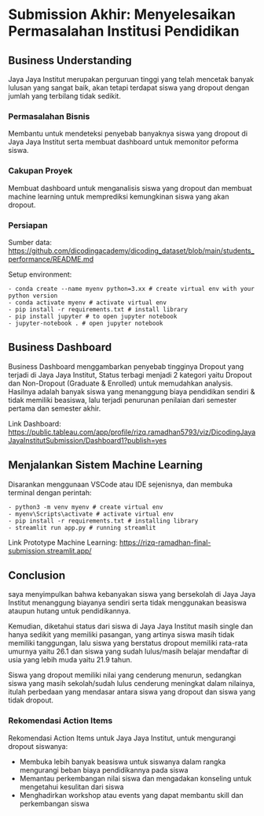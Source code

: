 # Submission Akhir: Menyelesaikan Permasalahan Institusi Pendidikan


## Business Understanding
Jaya Jaya Institut merupakan perguruan tinggi yang telah mencetak banyak lulusan yang sangat baik, akan tetapi terdapat siswa yang dropout dengan jumlah yang terbilang tidak sedikit. 

### Permasalahan Bisnis
Membantu untuk mendeteksi penyebab banyaknya siswa yang dropout di Jaya Jaya Institut serta membuat dashboard untuk memonitor peforma siswa.

### Cakupan Proyek
Membuat dashboard untuk menganalisis siswa yang dropout dan membuat machine learning untuk memprediksi kemungkinan siswa yang akan dropout.

### Persiapan

Sumber data: https://github.com/dicodingacademy/dicoding_dataset/blob/main/students_performance/README.md

Setup environment:
```
- conda create --name myenv python=3.xx # create virtual env with your python version
- conda activate myenv # activate virtual env
- pip install -r requirements.txt # install library
- pip install jupyter # to open jupyter notebook
- jupyter-notebook . # open jupyter notebook

```

## Business Dashboard
Business Dashboard menggambarkan penyebab tingginya Dropout yang terjadi di Jaya Jaya Institut, Status terbagi menjadi 2 kategori yaitu Dropout dan Non-Dropout (Graduate & Enrolled) untuk memudahkan analysis. Hasilnya adalah banyak siswa yang menanggung biaya pendidikan sendiri & tidak memiliki beasiswa, lalu terjadi penurunan penilaian dari semester pertama dan semester akhir. 

Link Dashboard:
https://public.tableau.com/app/profile/rizq.ramadhan5793/viz/DicodingJayaJayaInstitutSubmission/Dashboard1?publish=yes

## Menjalankan Sistem Machine Learning
Disarankan menggunaan VSCode atau IDE sejenisnya, dan membuka terminal dengan perintah:

```
- python3 -m venv myenv # create virtual env
- myenv\Scripts\activate # activate virtual env
- pip install -r requirements.txt # installing library
- streamlit run app.py # running streamlit

```
Link Prototype Machine Learning:
https://rizq-ramadhan-final-submission.streamlit.app/

## Conclusion
saya menyimpulkan bahwa kebanyakan siswa yang bersekolah di Jaya Jaya Institut menanggung biayanya sendiri serta tidak menggunakan beasiswa ataupun hutang untuk pendidikannya. 

Kemudian, diketahui status dari siswa di Jaya Jaya Institut masih single dan hanya sedikit yang memiliki pasangan, yang artinya siswa masih tidak memiliki tanggungan, lalu siswa yang berstatus dropout memiliki rata-rata umurnya yaitu 26.1 dan siswa yang sudah lulus/masih belajar mendaftar di usia yang lebih muda yaitu 21.9 tahun.

Siswa yang dropout memiliki nilai yang cenderung menurun, sedangkan siswa yang masih sekolah/sudah lulus cenderung meningkat dalam nilainya, itulah perbedaan yang mendasar antara siswa yang dropout dan siswa yang tidak dropout.

### Rekomendasi Action Items
Rekomendasi Action Items untuk Jaya Jaya Institut, untuk mengurangi dropout siswanya:
- Membuka lebih banyak beasiswa untuk siswanya dalam rangka mengurangi beban biaya pendidikannya pada siswa
- Memantau perkembangan nilai siswa dan mengadakan konseling untuk mengetahui kesulitan dari siswa
- Menghadirkan workshop atau events yang dapat membantu skill dan perkembangan siswa 